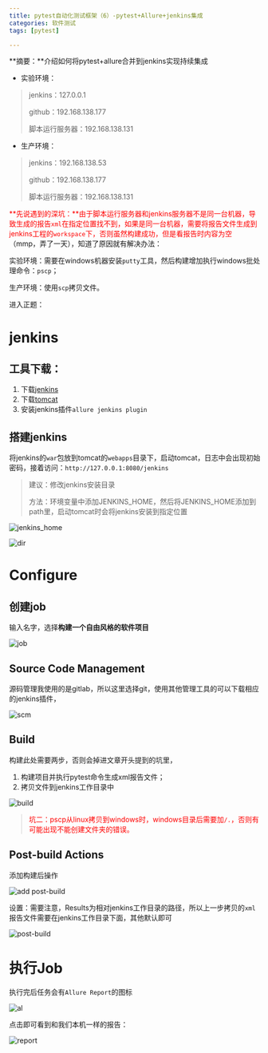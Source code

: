 ```yaml
---
title: pytest自动化测试框架（6）-pytest+Allure+jenkins集成
categories: 软件测试
tags: [pytest]

---
```


**摘要：**介绍如何将pytest+allure合并到jenkins实现持续集成

<!-- more -->

- 实验环境：

> jenkins：127.0.0.1
>
> github：192.168.138.177
>
> 脚本运行服务器：192.168.138.131



- 生产环境：

> jenkins：192.168.138.53
>
> github：192.168.138.177
>
> 脚本运行服务器：192.168.138.131

<font color=#FF0000>**先说遇到的深坑：**由于脚本运行服务器和jenkins服务器不是同一台机器，导致生成的报告`xml`在指定位置找不到，如果是同一台机器，需要将报告文件生成到jenkins工程的`workspace`下，否则虽然构建成功，但是看报告时内容为空</font>（mmp，弄了一天），知道了原因就有解决办法：

实验环境：需要在windows机器安装`putty`工具，然后构建增加执行windows批处理命令：`pscp`；

生产环境：使用`scp`拷贝文件。

进入正题：

# jenkins

## 工具下载：

1. 下载[jenkins](https://jenkins.io/)
2. 下载[tomcat](http://tomcat.apache.org/)
3. 安装jenkins插件`allure jenkins plugin`

## 搭建jenkins

将jenkins的`war`包放到tomcat的`webapps`目录下，启动tomcat，日志中会出现初始密码，接着访问：`http://127.0.0.1:8080/jenkins`

> 建议：修改jenkins安装目录
>
> 方法：环境变量中添加JENKINS_HOME，然后将JENKINS_HOME添加到path里，启动tomcat时会将jenkins安装到指定位置

![jenkins_home](http://img.qizhenjun.com/TIM截图20181010112033.png)

![dir](http://img.qizhenjun.com/TIM截图20181010111951.png)

# Configure

## 创建job

输入名字，选择**构建一个自由风格的软件项目**

![job](http://img.qizhenjun.com/TIM截图20181010113324.png)

## Source Code Management

源码管理我使用的是gitlab，所以这里选择git，使用其他管理工具的可以下载相应的jenkins插件，

![scm](http://img.qizhenjun.com/TIM截图20181010113854.png)

## Build

构建此处需要两步，否则会掉进文章开头提到的坑里，

1. 构建项目并执行pytest命令生成xml报告文件；
2. 拷贝文件到jenkins工作目录中

![build](http://img.qizhenjun.com/TIM截图20181010114100.png)

[文件拷贝]: https://qizhenjun.com/bolg/Linux%E4%B8%8EWindows%E6%96%87%E4%BB%B6%E6%8B%B7%E8%B4%9D.html	"文件拷贝参考文章"

> <font color=#FF0000>坑二：pscp从linux拷贝到windows时，windows目录后需要加`/.`，否则有可能出现不能创建文件夹的错误。</font>

## Post-build Actions

添加构建后操作

![add post-build](http://img.qizhenjun.com/TIM截图20181010115220.png)

设置：需要注意，Results为相对jenkins工作目录的路径，所以上一步拷贝的`xml`报告文件需要在jenkins工作目录下面，其他默认即可

![post-build](http://img.qizhenjun.com/TIM截图20181010114810.png)

# 执行Job

执行完后任务会有`Allure Report`的图标

![al](http://img.qizhenjun.com/TIM截图20181010115905.png)

点击即可看到和我们本机一样的报告：

![report](http://img.qizhenjun.com/TIM截图20181010120208.png)

